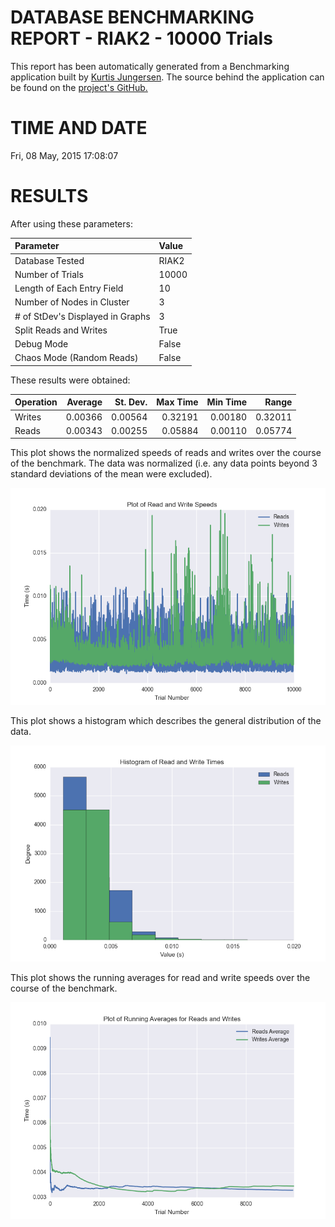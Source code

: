 DATABASE BENCHMARKING REPORT - RIAK2 - 10000 Trials
=========================================

This report has been automatically generated from a Benchmarking application
built by [Kurtis Jungersen](http://kmjungersen.com).  The source behind the application can be found on the [project's GitHub.](https://github.com/kmjungersen/DB-Benchmarking)

TIME AND DATE
=============

Fri, 08 May, 2015 17:08:07


RESULTS
=======

After using these parameters:

| Parameter                        | Value   |
|:---------------------------------|:--------|
| Database Tested                  | RIAK2   |
| Number of Trials                 | 10000   |
| Length of Each Entry Field       | 10      |
| Number of Nodes in Cluster       | 3       |
| # of StDev's Displayed in Graphs | 3       |
| Split Reads and Writes           | True    |
| Debug Mode                       | False   |
| Chaos Mode (Random Reads)        | False   |

These results were obtained:

| Operation   |   Average |   St. Dev. |   Max Time |   Min Time |   Range |
|:------------|----------:|-----------:|-----------:|-----------:|--------:|
| Writes      |   0.00366 |    0.00564 |    0.32191 |    0.00180 | 0.32011 |
| Reads       |   0.00343 |    0.00255 |    0.05884 |    0.00110 | 0.05774 |

This plot shows the normalized speeds of reads and writes over the course of the benchmark.  The data was normalized (i.e. any data points beyond 3 standard deviations of the mean were excluded).

![Alt text](images/RIAK2-May08-2015-17:08:07-rw.png "rw")

This plot shows a histogram which describes the general distribution of the data.

![Alt text](images/RIAK2-May08-2015-17:08:07-stats.png "stats")

This plot shows the running averages for read and write speeds over the course of the benchmark.

![Alt text](images/RIAK2-May08-2015-17:08:07-running_averages.png "running_averages")